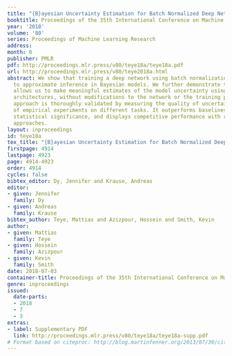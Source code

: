```yaml
---
title: "{B}ayesian Uncertainty Estimation for Batch Normalized Deep Networks"
booktitle: Proceedings of the 35th International Conference on Machine Learning
year: '2018'
volume: '80'
series: Proceedings of Machine Learning Research
address: 
month: 0
publisher: PMLR
pdf: http://proceedings.mlr.press/v80/teye18a/teye18a.pdf
url: http://proceedings.mlr.press/v80/teye2018a.html
abstract: We show that training a deep network using batch normalization is equivalent
  to approximate inference in Bayesian models. We further demonstrate that this finding
  allows us to make meaningful estimates of the model uncertainty using conventional
  architectures, without modifications to the network or the training procedure. Our
  approach is thoroughly validated by measuring the quality of uncertainty in a series
  of empirical experiments on different tasks. It outperforms baselines with strong
  statistical significance, and displays competitive performance with recent Bayesian
  approaches.
layout: inproceedings
id: teye18a
tex_title: "{B}ayesian Uncertainty Estimation for Batch Normalized Deep Networks"
firstpage: 4914
lastpage: 4923
page: 4914-4923
order: 4914
cycles: false
bibtex_editor: Dy, Jennifer and Krause, Andreas
editor:
- given: Jennifer
  family: Dy
- given: Andreas
  family: Krause
bibtex_author: Teye, Mattias and Azizpour, Hossein and Smith, Kevin
author:
- given: Mattias
  family: Teye
- given: Hossein
  family: Azizpour
- given: Kevin
  family: Smith
date: 2018-07-03
container-title: Proceedings of the 35th International Conference on Machine Learning
genre: inproceedings
issued:
  date-parts:
  - 2018
  - 7
  - 3
extras:
- label: Supplementary PDF
  link: http://proceedings.mlr.press/v80/teye18a/teye18a-supp.pdf
# Format based on citeproc: http://blog.martinfenner.org/2013/07/30/citeproc-yaml-for-bibliographies/
---
```

